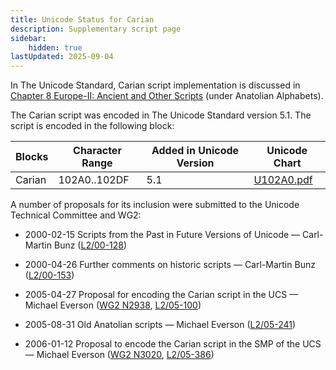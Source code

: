 ```yaml
---
title: Unicode Status for Carian
description: Supplementary script page
sidebar:
    hidden: true
lastUpdated: 2025-09-04
---
```


In The Unicode Standard, Carian script implementation is discussed in [Chapter 8 Europe-II: Ancient and Other Scripts](http://www.unicode.org/versions/latest/ch08.pdf) (under Anatolian Alphabets).

[comment]: # (end of intro)

[comment]: # (start of blocks)

The Carian script was encoded in The Unicode Standard version 5.1. The script is encoded in the following block:

| Blocks  |  Character Range  |  Added in Unicode Version  |  Unicode Chart  |
| ------- | ----------------- | -------------------------- | --------------- |
| Carian  |  102A0..102DF  |  5.1  |  [U102A0.pdf](http://www.unicode.org/charts/PDF/U102A0.pdf)  |

[comment]: # (end of blocks)

[comment]: # (start of chars)



[comment]: # (end of chars)

[comment]: # (start of rest)

A number of proposals for its inclusion were submitted to the Unicode Technical Committee and WG2:

- 2000-02-15 Scripts from the Past in Future Versions of Unicode — Carl-Martin Bunz                 ([L2/00-128](http://www.unicode.org/cgi-bin/GetMatchingDocs.pl?L2/00-128))

- 2000-04-26 Further comments on historic scripts — Carl-Martin Bunz ([L2/00-153](http://www.unicode.org/cgi-bin/GetMatchingDocs.pl?L2/00-153))

- 2005-04-27 Proposal for encoding the Carian script in the UCS — Michael Everson ([WG2 N2938](https://www.unicode.org/wg2/docs/n2938.pdf), [L2/05-100](http://www.unicode.org/cgi-bin/GetMatchingDocs.pl?L2/05-100))

- 2005-08-31 Old Anatolian scripts — Michael Everson ([L2/05-241](http://www.unicode.org/cgi-bin/GetMatchingDocs.pl?L2/05-241))

- 2006-01-12 Proposal to encode the Carian script in the SMP of the UCS — Michael Everson ([WG2 N3020](https://www.unicode.org/wg2/docs/n3020.pdf), [L2/05-386](http://www.unicode.org/cgi-bin/GetMatchingDocs.pl?L2/05-386))

